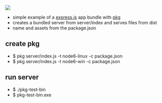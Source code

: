 ![](https://raw.githubusercontent.com/zeit/art/39a6d9ad77606e2589ddd620b23e093d3b3c6195/pkg/repo-banner.png)

- simple example of a [express.js](http://expressjs.com/de/) app bundle with [pkg](https://github.com/zeit/pkg/)
- creates a bundled server from server/index and serves files from dist
- name and assets from the package.json 

## create pkg
- $ pkg server/index.js -t node6-linux -c package.json
- $ pkg server/index.js -t node6-win -c package.json

## run server
- $ ./pkg-test-bin
- $ pkg-test-bin.exe  
